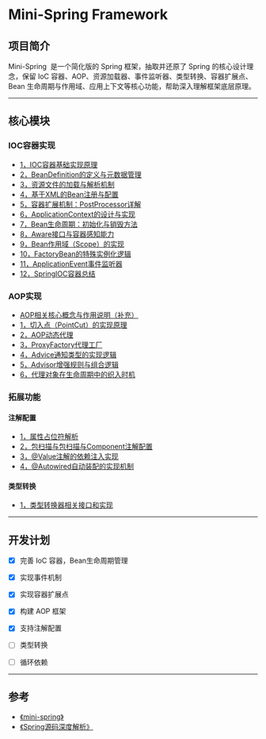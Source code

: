 # Mini-Spring Framework


## 项目简介

Mini-Spring  是一个简化版的 Spring 框架，抽取并还原了 Spring 的核心设计理念，保留 IoC 容器、AOP、资源加载器、事件监听器、类型转换、容器扩展点、Bean 生命周期与作用域、应用上下文等核心功能，帮助深入理解框架底层原理。

---
## 核心模块

### IOC容器实现

- [1，IOC容器基础实现原理](document/IOC/1，IOC容器基础实现原理.md)
- [2，BeanDefinition的定义与元数据管理](document/IOC/2，BeanDefinition的定义与元数据管理.md)
- [3，资源文件的加载与解析机制](document/IOC/3，资源文件的加载与解析机制.md)
- [4，基于XML的Bean注册与配置](document/IOC/4，基于XML的Bean注册与配置.md)
- [5，容器扩展机制：PostProcessor详解](document/IOC/5，容器扩展机制：PostProcessor详解.md)
- [6，ApplicationContext的设计与实现](document/IOC/6，ApplicationContext的设计与实现.md)
- [7，Bean生命周期：初始化与销毁方法](document/IOC/7，Bean生命周期：初始化与销毁方法.md)
- [8，Aware接口与容器感知能力](document/IOC/8，Aware接口与容器感知能力.md)
- [9，Bean作用域（Scope）的实现](document/IOC/9，Bean作用域（Scope）的实现.md)
- [10，FactoryBean的特殊实例化逻辑](document/IOC/10，FactoryBean的特殊实例化逻辑.md)
- [11，ApplicationEvent事件监听器](document/IOC/9，Bean作用域（Scope）的实现.md)
- [12，SpringIOC容器总结](document/IOC/12，SpringIOC容器总结.md)

### AOP实现

-  [AOP相关核心概念与作用说明（补充）](document/AOP/AOP相关核心概念与作用说明（补充）.md)
- [1，切入点（PointCut）的实现原理](document/AOP/1，切入点（PointCut）的实现原理.md)
- [2，AOP动态代理](document/AOP/2，AOP动态代理.md)
- [3，ProxyFactory代理工厂](document/AOP/3，ProxyFactory代理工厂设计.md)
- [4，Advice通知类型的实现逻辑](document/AOP/4，Advice通知类型的实现逻辑.md)
- [5，Advisor增强规则与组合逻辑](document/AOP/5，Advisor增强规则与组合逻辑.md)
- [6，代理对象在生命周期中的织入时机](document/AOP/6，代理对象在生命周期中的织入时机.md)


### 拓展功能
#### 注解配置

- [1，属性占位符解析](document/扩展/注解配置/1，属性占位符解析.md)
- [2，包扫描与包扫描与Component注解配置](document/扩展/注解配置/2，组件扫描与@Component注解原理.md)
- [3，@Value注解的依赖注入实现](document/扩展/注解配置/3，@Value注解的依赖注入实现.md)
- [4，@Autowired自动装配的实现机制](document/扩展/注解配置/4，@Autowired自动装配的实现机制.md)

#### 类型转换

- [1，类型转换器相关接口和实现](document/扩展/类型转换/1，类型转换器相关接口和实现.md)




---

## 开发计划

- [x] 完善 IoC 容器，Bean生命周期管理
- [x] 实现事件机制
- [x] 实现容器扩展点
- [x] 构建 AOP 框架
- [x] 支持注解配置
- [ ] 类型转换
- [ ] 循环依赖


---

## 参考

- [《mini-spring》](https://github.com/DerekYRC/mini-spring)
- [《Spring源码深度解析》](https://book.douban.com/subject/25866350/)